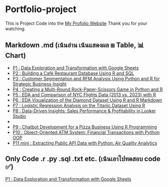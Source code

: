 # Portfolio-project
This is Project Code into the [My Profolio Website](https://phubordin.github.io/My-Portfolio-Website/) Thank you for your watching.

## Markdown .md (เน้นอ่าน เน้นแสดงผล ⊞ Table, 📊 Chart)
- [P1 : Data Exploration and Transformation with Google Sheets](P1-Data-Exploration-and-Transformation-with-Google-Sheets.md)
- [P2 : Building a Café Restaurant Database Using R and SQL](P2-Building-a-Café-Restaurant-Database-Using-R-and-SQL.md)
- [P3 : Customer Segmentation and RFM Analysis Using Python and R for Strategic Business Insight](P3-Customer-Segmentation-and-RFM-Analysis-Using-Python-and-R-for-Strategic-Business-Insight.md)
- [P4 : Creating a Multi-Round Rock-Paper-Scissors Game in Python and R](P4-Creating-a-Multi-Round-Rock-Paper-Scissors-Game-in-Python-and-R.md)
- [P5 : EDA and Comparison of NYC Flights Data (2013 vs. 2023) with R](P5-EDA-and-Comparison-of-NYC-Flights-Data-(2013-vs.-2023)-with-R.md)
- [P6 : EDA Visualization of the Diamond Dataset Using R and R Markdown](P6-EDA-Visualization-of-the-Diamond-Dataset-Using-R-and-R-Markdown.md)
- [P7 : Logistic Regression Analysis on the Titanic Dataset Using R](P7-Logistic-Regression-Analysis-on-the-Titanic-Dataset-Using-R.md)
- [P8 : Data-Driven Insights: Sales Performance & Profitability in Looker Studio](P8-Data-Driven-Insights:-Sales-Performance-and-Profitability-in-Looker-Studio.md)
- []()
- [P9 : Chatbot Development for a Pizza Business Using R Programming](P9-Chatbot-Development-for-a-Pizza-Business-Using-Programming.md)
- [P10 : Object-Oriented ATM System: Financial Transactions with Python OOP](P10-Object-Oriented-ATM-System:-Financial-Transactions-with-Python-OOP.md)
- [P11 mini : Extracting Public API Data with Python: Air Quality Analytics](P11-mini-:-Extracting-Public-API-Data-with-Python:-Air-Quality-Analytics.md)

## Only Code .r .py .sql .txt etc. (เน้นเอาไปทดสอบ code ✅)
[P1 : Data Exploration and Transformation with Google Sheets](P1-Data-Exploration-and-Transformation-with-Google-Sheets.txt)








